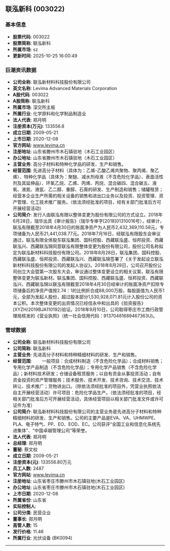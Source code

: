 ## 联泓新科 (003022)

### 基本信息

- **股票代码**: 003022
- **股票简称**: 联泓新科
- **所属市场**: sz
- **更新时间**: 2025-10-25 16:00:49

### 巨潮资讯数据

- **公司全称**: 联泓新材料科技股份有限公司
- **英文名称**: Levima Advanced Materials Corporation
- **A股代码**: 003022
- **A股简称**: 联泓新科
- **所属市场**: 深交所主板
- **所属行业**: 化学原料和化学制品制造业
- **法人代表**: 郑月明
- **注册资本(万元)**: 133556.8
- **成立日期**: 2009-05-21
- **上市日期**: 2020-12-08
- **官方网站**: www.levima.cn
- **注册地址**: 山东省滕州市木石镇驻地（木石工业园区）
- **办公地址**: 山东省滕州市木石镇驻地（木石工业园区）
- **主营业务**: 高分子材料和特种化学品的研发、生产和销售。
- **经营范围**: 先进高分子材料（具体为：乙烯-乙酸乙烯共聚物、聚丙烯、聚乙烯）、特种化学品（具体为：聚醚、减水剂母液（不含危险化学品）、表面活性剂及其延伸品）、环氧乙烷、乙烯、丙烯、丙烷、混合碳四、混合碳五、液氧、液氮、液氩、乙二醇、重醇、石膏的研发、生产制造和销售；储罐租赁；经营本企业生产所需的相关设备的销售和进出口业务以及投资、投资管理、资产管理、化工技术推广服务。（依法须经批准的项目，经有关部门批准后方可开展经营活动）
- **公司简介**: 发行人由联泓有限以整体变更为股份有限公司的方式设立。2018年6月28日，瑞华出具《审计报告》（瑞华专审字[2018]01310016号），经审计，联泓有限截至2018年4月30日的账面净资产为人民币2,432,369,110.58元，专项储备为人民币21,441,038.77元。2018年7月16日，经联泓有限股东会审议通过，联泓有限全体股东联泓集团、国科控股、西藏联泓盛、恒邦投资、西藏联泓兴、西藏联泓锦同意联泓有限整体变更为股份有限公司，股份公司名称拟定为联泓新材料科技股份有限公司。2018年8月28日，联泓集团、国科控股、西藏联泓盛、恒邦投资、西藏联泓兴、西藏联泓锦签署了《关于发起设立联泓新材料科技股份有限公司的发起人协议》。2018年8月28日，公司召开股份公司创立大会暨第一次股东大会，审议通过整体变更设立的相关议案，联泓有限整体变更为联泓新材。联泓集团、国科控股、西藏联泓盛、恒邦投资、西藏联泓兴、西藏联泓锦以联泓有限截至2018年4月30日经审计的账面净资产扣除专项储备后的净资产值按2.74：1的比例折合成88,000万股，每股面值为人民币1元，全部为发起人股份，超过股本部分1,530,928,071.81元计入股份公司的资本公积。本次整体变更的出资情况已经信永中和出具的《验资报告》(XYZH/2019BJA110192)验证。2018年9月10日，公司取得枣庄市工商行政管理局核发的《营业执照》（统一社会信用代码：91370481689467363U)。

### 雪球数据

- **公司全称**: 联泓新材料科技股份有限公司
- **公司简称**: 联泓新科
- **主营业务**: 先进高分子材料和特种精细材料的研发、生产和销售。
- **经营范围**: 　　一般项目：合成材料制造（不含危险化学品）；合成材料销售；专用化学产品制造（不含危险化学品）；专用化学产品销售（不含危险化学品）；新材料技术研发；仓储设备租赁服务；以自有资金从事投资活动；自有资金投资的资产管理服务；技术服务、技术开发、技术咨询、技术交流、技术转让、技术推广；货物进出口。（除依法须经批准的项目外，凭营业执照依法自主开展经营活动）许可项目：危险化学品生产。（依法须经批准的项目，经相关部门批准后方可开展经营活动，具体经营项目以相关部门批准文件或许可证件为准）
- **公司简介**: 联泓新材料科技股份有限公司的主营业务是先进高分子材料和特种精细材料的研发、生产和销售。公司的主要产品是EVA、VA、UHMWPE、PLA、电子特气、PP、EO、EOD、EC。公司获评“全国工业和信息化系统先进集体”、“中国卓越管理公司”等荣誉。
- **法人代表**: 郑月明
- **总经理**: 郑月明
- **董秘**: 蔡文权
- **成立日期**: 2009-05-21
- **注册资本(元)**: 133556.80万元
- **员工人数**: 2487
- **官方网站**: www.levima.cn
- **注册地址**: 山东省枣庄市滕州市木石镇驻地(木石工业园区)
- **办公地址**: 山东省枣庄市滕州市木石镇驻地(木石工业园区)
- **上市日期**: 2020-12-08
- **所属省份**: 山东省
- **实际控制人**: 
- **公司分类**: 民营企业
- **董事长**: 郑月明
- **高管人数**: 15
- **发行价格**: 11.46
- **所属行业**: 光伏设备 (BK0094)

---